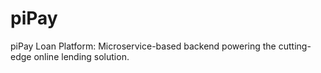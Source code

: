 # piPay
piPay Loan Platform: Microservice-based backend powering the cutting-edge online lending solution.
